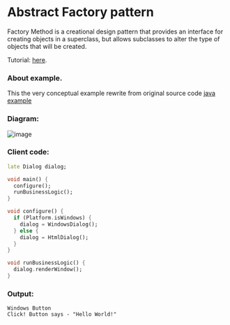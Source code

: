 # Abstract Factory pattern
Factory Method is a creational design pattern that provides an interface for creating objects in a 
superclass, but allows subclasses to alter the type of objects that will be created.

Tutorial: [here](https://refactoring.guru/design-patterns/factory-method).

### About example.
This the very conceptual example rewrite from original source code [java example](https://github.com/RefactoringGuru/design-patterns-java/tree/main/src/refactoring_guru/factory_method/example)

### Diagram:
![image](https://user-images.githubusercontent.com/8049534/166105090-a2b490fe-3e3e-44f1-a781-9777023020fb.png)

### Client code:
```dart
late Dialog dialog;

void main() {
  configure();
  runBusinessLogic();
}

void configure() {
  if (Platform.isWindows) {
    dialog = WindowsDialog();
  } else {
    dialog = HtmlDialog();
  }
}

void runBusinessLogic() {
  dialog.renderWindow();
}
```

### Output:
```
Windows Button
Click! Button says - "Hello World!"
```

